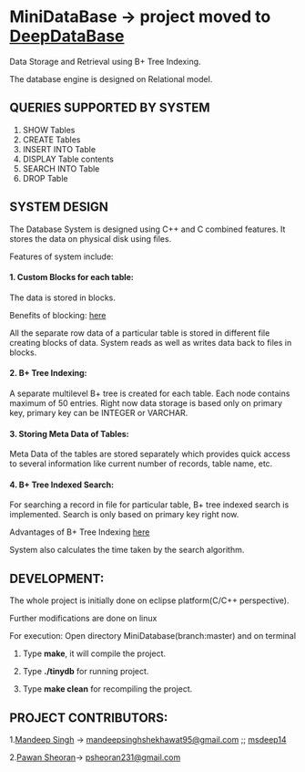 

















# MiniDataBase -> project moved to [DeepDataBase](https://github.com/msdeep14/DeepDataBase)
Data Storage and Retrieval using B+ Tree Indexing.

The database engine is designed on Relational model.

## QUERIES SUPPORTED BY SYSTEM
1. SHOW Tables
2. CREATE Tables
3. INSERT INTO Table
4. DISPLAY Table contents
5. SEARCH INTO Table
6. DROP Table


## SYSTEM DESIGN
The Database System is designed using C++ and C combined features.
It stores the data on physical disk using files.

Features of system include:

#### 1. Custom Blocks for each table:
The data is stored in blocks.  

Benefits of blocking: [here](https://en.wikipedia.org/wiki/Block_(data_storage))

All the separate row data of a particular table is stored in different file creating blocks of data. System reads as well as writes data back to files in blocks.

#### 2. B+ Tree Indexing:
A separate multilevel B+ tree is created for each table. Each node contains maximum of 50 entries. Right now data storage  is based only on primary key, primary key can be INTEGER or VARCHAR.

#### 3. Storing Meta Data of Tables:
 Meta Data of the tables are stored separately which provides quick access to several information like current number of records, table name, etc.
 
#### 4. B+ Tree Indexed Search:
 For searching a record in file for particular table, B+ tree indexed search is implemented. Search is only based on primary  key right now.
 
 Advantages of B+ Tree Indexing [here](https://www.tutorialcup.com/dbms/b-plus-tree.htm)
 
System also calculates the time taken by the search algorithm.
 
## DEVELOPMENT:
The whole project is initially done on eclipse platform(C/C++ perspective).

Further modifications are done on linux

For execution: Open directory MiniDatabase(branch:master) and on terminal

1. Type **make**, it will compile the project.
	
2. Type **./tinydb** for running project.
	
3. Type **make clean** for recompiling the project.
 

## PROJECT CONTRIBUTORS:
1.[Mandeep Singh](https://github.com/msdeep14) -> mandeepsinghshekhawat95@gmail.com ;; [msdeep14](http://msdeep14.github.io/)

2.[Pawan Sheoran](https://github.com/pawan231)-> psheoran231@gmail.com


